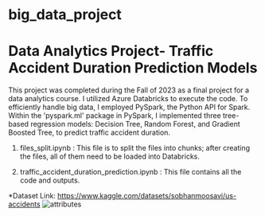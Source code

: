 # big_data_project
# Data Analytics Project- Traffic Accident Duration Prediction Models

This project was completed during the Fall of 2023 as a final project for a data analytics course. I utilized Azure Databricks to execute the code. To efficiently handle big data, I employed PySpark, the Python API for Spark. Within the 'pyspark.ml' package in PySpark, I implemented three tree-based regression models: Decision Tree, Random Forest, and Gradient Boosted Tree, to predict traffic accident duration.

1. files_split.ipynb : This file is to split the files into chunks; after creating the files, all of them need to be loaded into Databricks.

2. traffic_accident_duration_prediction.ipynb : This file contains all the code and outputs.

*Dataset Link: https://www.kaggle.com/datasets/sobhanmoosavi/us-accidents
![attributes](https://github.com/Su-Jung-Choi/big_data_project/assets/88897881/981259ee-30f1-4dcb-a74d-84d0b38d138d)
